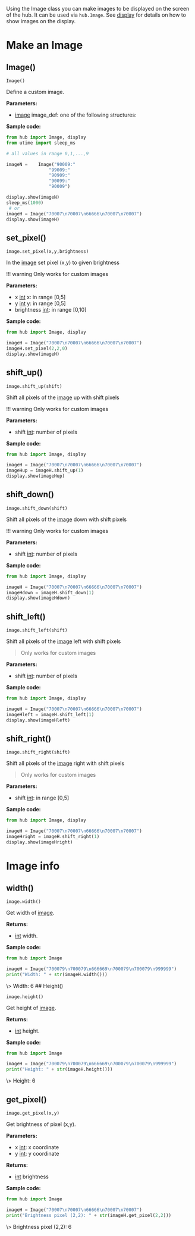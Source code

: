 Using the Image class you can make images to be displayed on the screen of the hub. It can be used via `hub.Image`. See [display](display.md) for details on how to show images on the display.

# Make an Image

## Image()

`Image()`

Define a custom image. 

__Parameters:__

*  [image](data_types.md#image) image_def: one of the following structures:

__Sample code:__

``` python
from hub import Image, display
from utime import sleep_ms

# all values in range 0,1,...,9

imageN =    Image("90009:"
                "99009:"
                "90909:"
                "90099:"
                "90009")

display.show(imageN)
sleep_ms(1000)
 # or
imageH = Image("70007\n70007\n66666\n70007\n70007")
display.show(imageH)
```

## set_pixel()

`image.set_pixel(x,y,brightness)`

In the [image](data_types.md#image) set pixel (x,y) to given brightness

!!! warning
        Only works for custom images

__Parameters:__

*  x [int](data_types.md#int) x: in range [0,5]
*  y [int](data_types.md#int) y: in range [0,5]
*  brightness [int](data_types.md#int):  in range [0,10]

__Sample code:__

``` python
from hub import Image, display

imageH = Image("70007\n70007\n66666\n70007\n70007")
imageH.set_pixel(2,2,0)
display.show(imageH)
```

## shift_up()

`image.shift_up(shift)`

Shift all pixels of the [image](data_types.md#image) up with shift pixels

!!! warning
    Only works for custom images

__Parameters:__

*  shift [int](data_types.md#int): number of pixels

__Sample code:__

``` python
from hub import Image, display

imageH = Image("70007\n70007\n66666\n70007\n70007")
imageHup = imageH.shift_up(1)
display.show(imageHup)
```

## shift_down()

`image.shift_down(shift)`

Shift all pixels of the [image](data_types.md#image) down with shift pixels

!!! warning
    Only works for custom images

__Parameters:__

*  shift [int](data_types.md#int): number of pixels

__Sample code:__

``` python
from hub import Image, display

imageH = Image("70007\n70007\n66666\n70007\n70007")
imageHdown = imageH.shift_down(1)
display.show(imageHdown)
```

## shift_left()

`image.shift_left(shift)`

Shift all pixels of the [image](data_types.md#image) left with shift pixels

> Only works for custom images

__Parameters:__

*  shift [int](data_types.md#int): number of pixels

__Sample code:__

``` python
from hub import Image, display

imageH = Image("70007\n70007\n66666\n70007\n70007")
imageHleft = imageH.shift_left(1)
display.show(imageHleft)
```
## shift_right()

`image.shift_right(shift)`

Shift all pixels of the [image](data_types.md#image) right with shift pixels

> Only works for custom images

__Parameters:__

*  shift [int](data_types.md#int): in range [0,5]

__Sample code:__

``` python
from hub import Image, display

imageH = Image("70007\n70007\n66666\n70007\n70007")
imageHright = imageH.shift_right(1)
display.show(imageHright)
```
# Image info

## width()

`image.width()` 

Get width of [image](data_types.md#image).

__Returns:__

*  [int](data_types.md#int) width.

__Sample code:__

``` python
from hub import Image

imageH = Image("700079\n700079\n666669\n700079\n700079\n999999")
print("Width: " + str(imageH.width()))
```

<span class='shell_output'>
\> Width: 6
</span>
## Height()

`image.height()` 

Get height of [image](data_types.md#image).

__Returns:__

*  [int](data_types.md#int) height.

__Sample code:__

``` python
from hub import Image

imageH = Image("700079\n700079\n666669\n700079\n700079\n999999")
print("Height: " + str(imageH.height()))
```

<span class='shell_output'>
\> Height: 6
</span>

## get_pixel()

`image.get_pixel(x,y)` 

Get brightness of pixel (x,y).

__Parameters:__

*  x [int](data_types.md#int): x coordinate
*  y [int](data_types.md#int): y coordinate

__Returns:__

*  [int](data_types.md#int) brightness

__Sample code:__

``` python
from hub import Image

imageH = Image("70007\n70007\n66666\n70007\n70007")
print("Brightness pixel (2,2): " + str(imageH.get_pixel(2,2)))
```

<span class='shell_output'>
\> Brightness pixel (2,2): 6
</span>